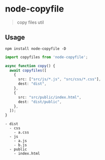 # node-copyfile

> copy files util
## Usage
`npm install node-copyfile -D`

```ts
import copyfiles from 'node-copyfile';

async function copy() {
  await copyfiles([
    {
      src: ["src/js/*.js", "src/css/*.css"],
      dest: "dist",
    }, 
    {
      src: "src/public/index.html",
      dest: "dist/public",
    },
  ]);
}
```
```
- dist
  - css
    - a.css
  - js
    - a.js
    - b.js
  - public
    - index.html
```